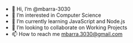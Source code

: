 - 👋 Hi, I’m @mbarra-3030
- 👀 I’m interested in Computer Science
- 🌱 I’m currently learning JavaScript and Node.js
- 💞️ I’m looking to collaborate on Working Projects
- 📫 How to reach me mbarra.3030@gmail.com

<!---
mbarra-3030/mbarra-3030 is a ✨ special ✨ repository because its `README.md` (this file) appears on your GitHub profile.
You can click the Preview link to take a look at your changes.
--->
